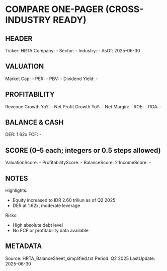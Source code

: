 # COMPARE ONE-PAGER (CROSS-INDUSTRY READY)

## HEADER
Ticker: HRTA
Company: -
Sector: -
Industry: -
AsOf: 2025-06-30

## VALUATION
Market Cap: -
PER: -
PBV: -
Dividend Yield: -

## PROFITABILITY
Revenue Growth YoY: -
Net Profit Growth YoY: -
Net Margin: -
ROE: -
ROA: -

## BALANCE & CASH
DER: 1.62x
FCF: -

## SCORE (0–5 each; integers or 0.5 steps allowed)
ValuationScore: -
ProfitabilityScore: -
BalanceScore: 2
IncomeScore: -

## NOTES
Highlights:
- Equity increased to IDR 2.60 triliun as of Q2 2025
- DER at 1.62x, moderate leverage

Risks:
- High absolute debt level
- No FCF or profitability data available

## METADATA
Source: HRTA_BalanceSheet_simplified.txt
Period: Q2 2025
LastUpdate: 2025-06-30